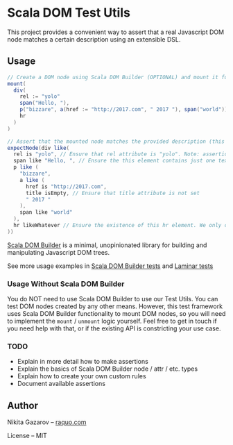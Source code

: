 # Scala DOM Test Utils

This project provides a convenient way to assert that a real Javascript DOM node matches a certain description using an extensible DSL.

## Usage

```scala
// Create a DOM node using Scala DOM Builder (OPTIONAL) and mount it for testing
mount(
  div(
    rel := "yolo"
    span("Hello, "),
    p("bizzare", a(href := "http://2017.com", " 2017 "), span("world")),
    hr
  )
)

// Assert that the mounted node matches the provided description (this test will pass given the input above)
expectNode(div like(
  rel is "yolo", // Ensure that rel attribute is "yolo". Note: assertions for properties work similarly 
  span like "Hello, ", // Ensure the this element contains just one text node: "Hello, "
  p like (
    "bizzare",
    a like (
      href is "http://2017.com",
      title isEmpty, // Ensure that title attribute is not set
      " 2017 "
    ),
    span like "world"
  ),
  hr likeWhatever // Ensure the existence of this hr element. We only check the tag name. Basically equivalent to `hr like ()` 
))
```

[Scala DOM Builder](https://github.com/raquo/scala-dom-builder) is a minimal, unopinionated library for building and manipulating Javascript DOM trees.

See more usage examples in [Scala DOM Builder tests](https://github.com/raquo/scala-dom-builder/tree/master/js/src/test/scala/com/raquo/dombuilder/dombuilder) and [Laminar tests](https://github.com/raquo/laminar/tree/master/src/test/scala/com/raquo/laminar)

### Usage Without Scala DOM Builder

You do NOT need to use Scala DOM Builder to use our Test Utils. You can test DOM nodes created by any other means. However, this test framework uses Scala DOM Builder functionality to mount DOM nodes, so you will need to implement the `mount` / `unmount` logic yourself. Feel free to get in touch if you need help with that, or if the existing API is constricting your use case. 

### TODO

* Explain in more detail how to make assertions
* Explain the basics of Scala DOM Builder node / attr / etc. types
* Explain how to create your own custom rules
* Document available assertions

## Author

Nikita Gazarov – [raquo.com](http://raquo.com)

License – MIT
